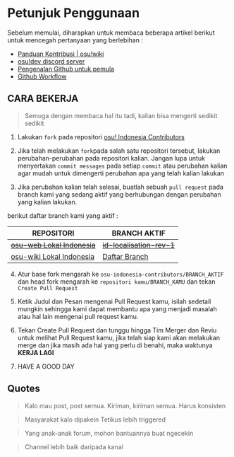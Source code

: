 
# Petunjuk Penggunaan

Sebelum memulai, diharapkan untuk membaca beberapa artikel berikut untuk mencegah pertanyaan yang berlebihan :
- [Panduan Kontribusi | osu!wiki](https://osu.ppy.sh/help/wiki/osu!_wiki_Contribution_Guide)
- [osu!dev discord server](https://discord.gg/ppy)
- [Pengenalan Github untuk pemula](https://www.candra.web.id/pengenalan-github-untuk-pemula/)
- [Github Workflow](https://www.petanikode.com/github-workflow/)


## CARA BEKERJA
> Semoga dengan membaca hal itu tadi, kalian bisa mengerti sedikit sedikit

1. Lakukan `fork` pada repositori [osu! Indonesia Contributors](https://github.com/osu-Indonesia-Contributors)

2. Jika telah melakukan `fork`pada salah satu repositori tersebut, lakukan perubahan-perubahan pada repositori kalian. Jangan lupa untuk menyertakan `commit messages` pada setiap `commit` atau perubahan kalian agar mudah untuk dimengerti perubahan apa yang telah kalian lakukan

3. Jika perubahan kalian telah selesai, buatlah sebuah `pull request` pada branch kami yang sedang aktif yang berhubungan dengan perubahan yang kalian lakukan.

berikut daftar branch kami yang aktif :

REPOSITORI | BRANCH AKTIF
-------|----------
[~~osu-web Lokal Indonesia~~](https://github.com/osu-Indonesia-Contributors/osu-web) | [~~id-localisation-rev-1~~](https://github.com/osu-Indonesia-Contributors/osu-web/tree/id-localisation-rev-1)
[osu-wiki Lokal Indonesia](https://github.com/osu-Indonesia-Contributors/osu-wiki) | [Daftar Branch](https://github.com/osu-Indonesia-Contributors/osu-wiki/branches)

4. Atur base fork mengarah ke `osu-indonesia-contributors/BRANCH_AKTIF` dan head fork mengarah ke `repositori kamu/BRANCH_KAMU` dan tekan `Create Pull Request`

5. Ketik Judul dan Pesan mengenai Pull Request kamu, isilah sedetail mungkin sehingga kami dapat membantu apa yang menjadi masalah atau hal lain mengenai pull request kamu.

6. Tekan Create Pull Request dan tunggu hingga Tim Merger dan Reviu untuk melihat Pull Request kamu, jika telah siap kami akan melakukan merge dan jika masih ada hal yang perlu di benahi, maka waktunya **KERJA LAGI**

7. HAVE A GOOD DAY

## Quotes

> Kalo mau post, post semua. Kiriman, kiriman semua. Harus konsisten

> Masyarakat kalo dipakein Tetikus lebih triggered

> Yang anak-anak forum, mohon bantuannya buat ngecekin 

> Channel lebih baik daripada kanal
